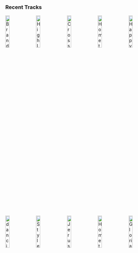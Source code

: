 ### Recent Tracks
[<img src='https://lastfm.freetls.fastly.net/i/u/300x300/d046d358a1334d89abfd30172177fd3b.png' width='16%' height='16%' alt='Brandy (Youre A Fine Girl)'>](https://www.last.fm/music/looking%2bglass/_/brandy%2b%2528you%2527re%2ba%2bfine%2bgirl%2529)&nbsp;&nbsp;&nbsp;&nbsp;[<img src='https://lastfm.freetls.fastly.net/i/u/300x300/f6644fba4f981226599c8780fff26a83.png' width='16%' height='16%' alt='High Low'>](https://www.last.fm/music/the%2bunlikely%2bcandidates/_/high%2blow)&nbsp;&nbsp;&nbsp;&nbsp;[<img src='https://lastfm.freetls.fastly.net/i/u/300x300/fcb958dfb2e34259c232a2db9dff989a.png' width='16%' height='16%' alt='Cross My Mind'>](https://www.last.fm/music/twin%2bforks/_/cross%2bmy%2bmind)&nbsp;&nbsp;&nbsp;&nbsp;[<img src='https://lastfm.freetls.fastly.net/i/u/300x300/0f926839f98a715f3763ef1899bd6b7a.png' width='16%' height='16%' alt='Hometown Heroes'>](https://www.last.fm/music/moon%2btaxi/_/hometown%2bheroes)&nbsp;&nbsp;&nbsp;&nbsp;[<img src='https://lastfm.freetls.fastly.net/i/u/300x300/5a3552e32ff6783e1ba94759233b47cf.png' width='16%' height='16%' alt='Happy Accidents'>](https://www.last.fm/music/saint%2bmotel/_/happy%2baccidents)&nbsp;&nbsp;&nbsp;&nbsp;<br>[<img src='https://lastfm.freetls.fastly.net/i/u/300x300/3b797a63e3e79bd772f6eb6948bad7fd.png' width='16%' height='16%' alt='dancing around'>](https://www.last.fm/music/flor/_/dancing%2baround)&nbsp;&nbsp;&nbsp;&nbsp;[<img src='https://lastfm.freetls.fastly.net/i/u/300x300/a30f66b7ed615363021a21a6512f5175.png' width='16%' height='16%' alt='Style'>](https://www.last.fm/music/foster%2bthe%2bpeople/_/style)&nbsp;&nbsp;&nbsp;&nbsp;[<img src='https://lastfm.freetls.fastly.net/i/u/300x300/ecad9e26332eee688ed756dad9d4de82.png' width='16%' height='16%' alt='Jerusalem, New York, Berlin'>](https://www.last.fm/music/vampire%2bweekend/_/jerusalem%252c%2bnew%2byork%252c%2bberlin)&nbsp;&nbsp;&nbsp;&nbsp;[<img src='https://lastfm.freetls.fastly.net/i/u/300x300/0f926839f98a715f3763ef1899bd6b7a.png' width='16%' height='16%' alt='Hometown Heroes'>](https://www.last.fm/music/moon%2btaxi/_/hometown%2bheroes)&nbsp;&nbsp;&nbsp;&nbsp;[<img src='https://lastfm.freetls.fastly.net/i/u/300x300/c526d3f3a95fc7595a680e9352a3c1d5.png' width='16%' height='16%' alt='Gloria'>](https://www.last.fm/music/the%2blumineers/_/gloria)&nbsp;&nbsp;&nbsp;&nbsp;<br>